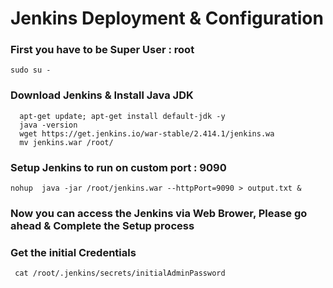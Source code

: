 # Jenkins Deployment & Configuration


### First you have to be Super User : root
```
sudo su - 
```

### Download Jenkins & Install Java JDK
```
  apt-get update; apt-get install default-jdk -y
  java -version
  wget https://get.jenkins.io/war-stable/2.414.1/jenkins.wa
  mv jenkins.war /root/
```


### Setup Jenkins to run on custom port : 9090
```
nohup  java -jar /root/jenkins.war --httpPort=9090 > output.txt & 
```

### Now you can access the Jenkins via Web Brower, Please go ahead & Complete the Setup process 


### Get the initial Credentials
```
 cat /root/.jenkins/secrets/initialAdminPassword
```



